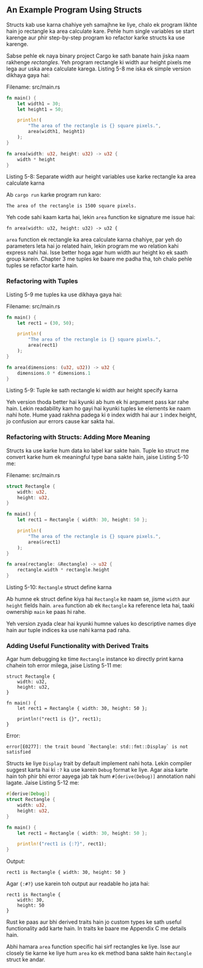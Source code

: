 ## An Example Program Using Structs

Structs kab use karna chahiye yeh samajhne ke liye, chalo ek program likhte hain jo rectangle ka area calculate kare. Pehle hum single variables se start karenge aur phir step-by-step program ko refactor karke structs ka use karenge.

Sabse pehle ek naya binary project Cargo ke sath banate hain jiska naam rakhenge *rectangles*. Yeh program rectangle ki width aur height pixels me lega aur uska area calculate karega. Listing 5-8 me iska ek simple version dikhaya gaya hai:

<span class="filename">Filename: src/main.rs</span>

```rust
fn main() {
    let width1 = 30;
    let height1 = 50;

    println!(
        "The area of the rectangle is {} square pixels.",
        area(width1, height1)
    );
}

fn area(width: u32, height: u32) -> u32 {
    width * height
}
```

<span class="caption">Listing 5-8: Separate width aur height variables use karke rectangle ka area calculate karna</span>

Ab `cargo run` karke program run karo:

```text
The area of the rectangle is 1500 square pixels.
```

Yeh code sahi kaam karta hai, lekin `area` function ke signature me issue hai:

```rust,ignore
fn area(width: u32, height: u32) -> u32 {
```

`area` function ek rectangle ka area calculate karna chahiye, par yeh do parameters leta hai jo related hain, lekin program me wo relation kahi express nahi hai. Isse better hoga agar hum width aur height ko ek saath group karein. Chapter 3 me tuples ke baare me padha tha, toh chalo pehle tuples se refactor karte hain.

### Refactoring with Tuples

Listing 5-9 me tuples ka use dikhaya gaya hai:

<span class="filename">Filename: src/main.rs</span>

```rust
fn main() {
    let rect1 = (30, 50);

    println!(
        "The area of the rectangle is {} square pixels.",
        area(rect1)
    );
}

fn area(dimensions: (u32, u32)) -> u32 {
    dimensions.0 * dimensions.1
}
```

<span class="caption">Listing 5-9: Tuple ke sath rectangle ki width aur height specify karna</span>

Yeh version thoda better hai kyunki ab hum ek hi argument pass kar rahe hain. Lekin readability kam ho gayi hai kyunki tuples ke elements ke naam nahi hote. Hume yaad rakhna padega ki `0` index width hai aur `1` index height, jo confusion aur errors cause kar sakta hai.

### Refactoring with Structs: Adding More Meaning

Structs ka use karke hum data ko label kar sakte hain. Tuple ko struct me convert karke hum ek meaningful type bana sakte hain, jaise Listing 5-10 me:

<span class="filename">Filename: src/main.rs</span>

```rust
struct Rectangle {
    width: u32,
    height: u32,
}

fn main() {
    let rect1 = Rectangle { width: 30, height: 50 };

    println!(
        "The area of the rectangle is {} square pixels.",
        area(&rect1)
    );
}

fn area(rectangle: &Rectangle) -> u32 {
    rectangle.width * rectangle.height
}
```

<span class="caption">Listing 5-10: `Rectangle` struct define karna</span>

Ab humne ek struct define kiya hai `Rectangle` ke naam se, jisme `width` aur `height` fields hain. `area` function ab ek `Rectangle` ka reference leta hai, taaki ownership `main` ke paas hi rahe.

Yeh version zyada clear hai kyunki humne values ko descriptive names diye hain aur tuple indices ka use nahi karna pad raha.

### Adding Useful Functionality with Derived Traits

Agar hum debugging ke time `Rectangle` instance ko directly print karna chahein toh error milega, jaise Listing 5-11 me:

```rust,ignore
struct Rectangle {
    width: u32,
    height: u32,
}

fn main() {
    let rect1 = Rectangle { width: 30, height: 50 };

    println!("rect1 is {}", rect1);
}
```

Error:

```text
error[E0277]: the trait bound `Rectangle: std::fmt::Display` is not satisfied
```

Structs ke liye `Display` trait by default implement nahi hota. Lekin compiler suggest karta hai ki `:?` ka use karein `Debug` format ke liye. Agar aisa karte hain toh phir bhi error aayega jab tak hum `#[derive(Debug)]` annotation nahi lagate. Jaise Listing 5-12 me:

```rust
#[derive(Debug)]
struct Rectangle {
    width: u32,
    height: u32,
}

fn main() {
    let rect1 = Rectangle { width: 30, height: 50 };

    println!("rect1 is {:?}", rect1);
}
```

Output:

```text
rect1 is Rectangle { width: 30, height: 50 }
```

Agar `{:#?}` use karein toh output aur readable ho jata hai:

```text
rect1 is Rectangle {
    width: 30,
    height: 50
}
```

Rust ke paas aur bhi derived traits hain jo custom types ke sath useful functionality add karte hain. In traits ke baare me Appendix C me details hain.

Abhi hamara `area` function specific hai sirf rectangles ke liye. Isse aur closely tie karne ke liye hum `area` ko ek method bana sakte hain `Rectangle` struct ke andar.
